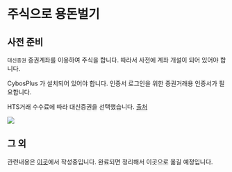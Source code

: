 # 주식으로 용돈벌기

## 사전 준비
 `대신증권` 증권계좌를 이용하여 주식을 합니다. 따라서 사전에 계좌 개설이 되어 있어야 합니다. 
 
 CybosPlus 가 설치되어 있어야 합니다. 인증서 로그인을 위한 증권거래용 인증서가 필요합니다. 
 
 HTS거래 수수료에 따라 대신증권을 선택했습니다.
 [출처](http://dis.kofia.or.kr/websquare/index.jsp?w2xPath=/wq/compann/DISComdStockTrdCms.xml&divisionId=MDIS02007002000000&serviceId=SDIS02007002000#!)
 
 ![](https://goo.gl/JHSJBi)
 
 
## 그 외
관련내용은 [이곳](https://github.com/jacegem/blog/wiki/CybosPlus)에서 작성중입니다. 완료되면 정리해서 이곳으로 옮길 예정입니다.


